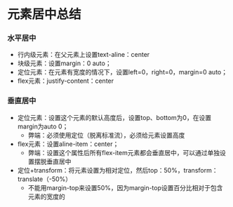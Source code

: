 # 元素居中总结

### 水平居中

* 行内级元素：在父元素上设置text-aline：center
* 块级元素：设置margin：0 auto；
* 定位元素：在元素有宽度的情况下，设置left=0，right=0，margin=0 auto；
* flex元素：justify-content：center

### 垂直居中

* 定位元素：设置这个元素的默认高度后，设置top、bottom为0，在设置margin为auto 0；
  * 弊端：必须使用定位（脱离标准流），必须给元素设置高度
* flex元素：设置aline-item：center；
  * 弊端：设置这个属性后所有flex-item元素都会垂直居中，可以通过单独设置摆脱垂直居中
* 定位+transform：将元素设置为相对定位，然后top：50%，transform：translate（-50%）
  * 不能用margin-top来设置50%，因为margin-top设置百分比相对于包含元素的宽度的

